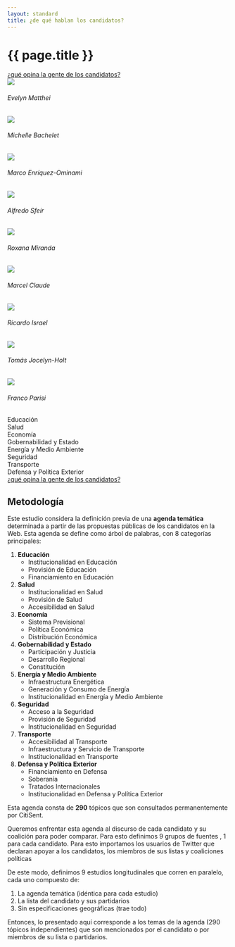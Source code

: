 ```yaml
---
layout: standard
title: ¿de qué hablan los candidatos?
---
```

<div class='row'>
  <div class='col-sm-6'>
    <h1 class='thin orange'>{{ page.title }}</h1>
  </div>
  <div class='col-sm-6 tright'>
    <a class='next-question' href='que-opina-la-gente'>
      <span class='question'>¿qué opina la gente de los candidatos?</span> <i class='icon-arrow-right'></i>
    </a>
  </div>
</div>
<div class='row'>
    <div class='col-md-12 air-top'>
        <div class='tabla-comparativa'>
            <div class='row'>
                <div class='col-sm-3'>
                </div>
                <div class='col-sm-1 avatar'>
                    <img class='img-circle img-responsive' src='{{ site.baseurl }}/img/fot_evelyn_matthei.jpg'>
                    <h6 class='bold uc'>Evelyn Matthei</h6>
                </div>
                <div class='col-sm-1 avatar'>
                    <img class='img-circle img-responsive' src='{{ site.baseurl }}/img/fot_michelle_bachelet.jpg'>
                    <h6 class='bold uc'>Michelle Bachelet</h6>
                </div>
                <div class='col-sm-1 avatar'>
                  <img class='img-circle img-responsive' src='{{ site.baseurl }}/img/fot_marco_enriquez-ominami.jpg'>
                  <h6 class='bold uc n3l'>Marco Enríquez-Ominami</h6>
              </div>
              <div class='col-sm-1 avatar'>
                  <img class='img-circle img-responsive' src='{{ site.baseurl }}/img/fot_alfredo_sfeir.jpg'>
                  <h6 class='bold uc'>Alfredo Sfeir</h6>
              </div>
              <div class='col-sm-1 avatar'>
                  <img class='img-circle img-responsive' src='{{ site.baseurl }}/img/fot_roxana_miranda.jpg'>
                  <h6 class='bold uc'>Roxana Miranda</h6>
              </div>
              <div class='col-sm-1 avatar'>
                  <img class='img-circle img-responsive' src='{{ site.baseurl }}/img/fot_marcel_claude.jpg'>
                  <h6 class='bold uc'>Marcel Claude</h6>
              </div>
              <div class='col-sm-1 avatar'>
                  <img class='img-circle img-responsive' src='{{ site.baseurl }}/img/fot_ricardo_israel.jpg'>
                  <h6 class='bold uc'>Ricardo Israel</h6>
              </div>
              <div class='col-sm-1 avatar'>
                  <img class='img-circle img-responsive' src='{{ site.baseurl }}/img/fot_tomas_jocelyn-holt.jpg'>
                  <h6 class='bold uc'>Tomás Jocelyn-Holt</h6>
              </div>
              <div class='col-sm-1 avatar'>
                  <img class='img-circle img-responsive' src='{{ site.baseurl }}/img/fot_franco_parisi.jpg'>
                  <h6 class='bold uc'>Franco Parisi</h6>
              </div>
          </div>
          <div class='row'>
            <div class='col-sm-3'>
              <div class='topic-row'>Educación</div>
              <div class='topic-row'>Salud</div>
              <div class='topic-row'>Economía</div>
              <div class='topic-row'>Gobernabilidad y Estado</div>
              <div class='topic-row'>Energía y Medio Ambiente</div>
              <div class='topic-row'>Seguridad</div>
              <div class='topic-row'>Transporte</div>
              <div class='topic-row'>Defensa y Política Exterior</div>
            </div>
            <div class='col-sm-1 graph'> </div>
            <div class='col-sm-1 graph'> </div>
            <div class='col-sm-1 graph'> </div>
            <div class='col-sm-1 graph'> </div>
            <div class='col-sm-1 graph'> </div>
            <div class='col-sm-1 graph'> </div>
            <div class='col-sm-1 graph'> </div>
            <div class='col-sm-1 graph'> </div>
            <div class='col-sm-1 graph'> </div>
          </div>
      </div><!-- /. tabla de agendas -->
  </div>
</div>
<div class='row'>
  <div class='col-sm-12 tright'>
    <a class='next-question' href='que-opina-la-gente'>
      <span class='question'>¿qué opina la gente de los candidatos?</span> <i class='icon-arrow-right'></i>
    </a>
  </div>
</div>
<h2 class='thin orange'>Metodología</h2>
<div class='row'>
  <div class='col-sm-6'>
    <p>Este estudio considera la definición previa de una <strong>agenda temática</strong> determinada a partir de las propuestas públicas de los candidatos en la Web. Esta agenda se define como árbol de palabras, con 8 categorías principales:</p>
    <ol>
      <li><i class='cs-icon-topic'></i> <strong>Educación</strong>
        <ul>
          <li>Institucionalidad en Educación</li>
          <li>Provisión de Educación</li>
          <li>Financiamiento en Educación</li>
        </ul>
      </li>
      <li><i class='cs-icon-topic'></i> <strong>Salud</strong>
        <ul>
          <li>Institucionalidad en Salud</li>
          <li>Provisión de Salud</li>
          <li>Accesibilidad en Salud</li>
        </ul>
      </li>
      <li><i class='cs-icon-topic'></i> <strong>Economía</strong>
        <ul>
          <li>Sistema Previsional</li>
          <li>Política Económica</li>
          <li>Distribución Económica</li>
        </ul>
      </li>
      <li><i class='cs-icon-topic'></i> <strong>Gobernabilidad y Estado</strong>
        <ul>
          <li>Participación y Justicia</li>
          <li>Desarrollo Regional</li>
          <li>Constitución</li>
        </ul>
      </li>
      <li><i class='cs-icon-topic'></i> <strong>Energía y Medio Ambiente</strong>
        <ul>
          <li>Infraestructura Energética</li>
          <li>Generación y Consumo de Energía</li>
          <li>Institucionalidad en Energía y Medio Ambiente</li>
        </ul>
      </li>
      <li><i class='cs-icon-topic'></i> <strong>Seguridad</strong>
        <ul>
          <li>Acceso a la Seguridad</li>
          <li>Provisión de Seguridad</li>
          <li>Institucionalidad en Seguridad</li>
        </ul>
      </li>
      <li><i class='cs-icon-topic'></i> <strong>Transporte</strong>
        <ul>
          <li>Accesibilidad al Transporte</li>
          <li>Infraestructura y Servicio de Transporte</li>
          <li>Institucionalidad en Transporte</li>
        </ul>
      </li>
      <li><i class='cs-icon-topic'></i> <strong>Defensa y Política Exterior</strong>
        <ul>
          <li>Financiamiento en Defensa</li>
          <li>Soberanía</li>
          <li>Tratados Internacionales</li>
          <li>Institucionalidad en Defensa y Política Exterior</li>
        </ul>
      </li>
    </ol>
    <p>Esta agenda consta de <strong>290</strong> tópicos <i class='cs-icon-topic'></i>que son consultados permanentemente por CitiSent.</p>
  </div>
  <div class='col-sm-6'>
    <p>Queremos enfrentar esta agenda al discurso de cada candidato y su coalición para poder comparar. Para esto definimos 9 grupos de fuentes <i class='cs-icon-source'></i>, 1 para cada candidato. Para esto importamos los usuarios de Twitter que declaran apoyar a los candidatos, los miembros de sus listas y coaliciones políticas</p>
    <p>De este modo, definimos 9 estudios longitudinales que corren en paralelo, cada uno compuesto de:</p>
    <ol>
      <li><i class='cs-icon-topic'></i> La agenda temática (idéntica para cada estudio)</li>
      <li><i class='cs-icon-source'></i> La lista del candidato y sus partidarios</li>
      <li><i class='cs-icon-place'></i> Sin especificaciones geográficas (trae todo)</li>
    </ol>
    <p>Entonces, lo presentado aquí corresponde a los temas de la agenda (290 tópicos independientes) que son mencionados por el candidato o por miembros de su lista o partidarios. </p>
  </div>
</div>


